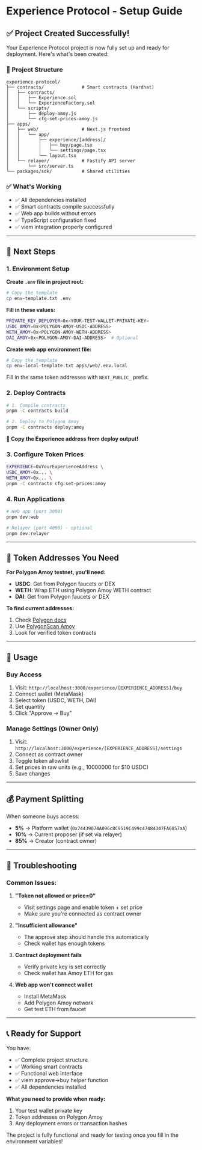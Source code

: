 # Experience Protocol - Setup Guide

## ✅ Project Created Successfully!

Your Experience Protocol project is now fully set up and ready for deployment. Here's what's been created:

### 📁 Project Structure
```
experience-protocol/
├── contracts/              # Smart contracts (Hardhat)
│   ├── contracts/
│   │   ├── Experience.sol
│   │   └── ExperienceFactory.sol
│   └── scripts/
│       ├── deploy-amoy.js
│       └── cfg-set-prices-amoy.js
├── apps/
│   ├── web/                # Next.js frontend
│   │   └── app/
│   │       ├── experience/[address]/
│   │       │   ├── buy/page.tsx
│   │       │   └── settings/page.tsx
│   │       └── layout.tsx
│   └── relayer/            # Fastify API server
│       └── src/server.ts
└── packages/sdk/           # Shared utilities
```

### ✅ What's Working
- ✅ All dependencies installed
- ✅ Smart contracts compile successfully
- ✅ Web app builds without errors
- ✅ TypeScript configuration fixed
- ✅ viem integration properly configured

---

## 🚀 Next Steps

### 1. Environment Setup

**Create `.env` file in project root:**
```bash
# Copy the template
cp env-template.txt .env
```

**Fill in these values:**
```bash
PRIVATE_KEY_DEPLOYER=0x<YOUR-TEST-WALLET-PRIVATE-KEY>
USDC_AMOY=0x<POLYGON-AMOY-USDC-ADDRESS>
WETH_AMOY=0x<POLYGON-AMOY-WETH-ADDRESS>
DAI_AMOY=0x<POLYGON-AMOY-DAI-ADDRESS>  # Optional
```

**Create web app environment file:**
```bash
# Copy the template
cp env-local-template.txt apps/web/.env.local
```

Fill in the same token addresses with `NEXT_PUBLIC_` prefix.

### 2. Deploy Contracts

```bash
# 1. Compile contracts
pnpm -C contracts build

# 2. Deploy to Polygon Amoy
pnpm -C contracts deploy:amoy
```

**📝 Copy the Experience address from deploy output!**

### 3. Configure Token Prices

```bash
EXPERIENCE=0xYourExperienceAddress \
USDC_AMOY=0x... \
WETH_AMOY=0x... \
pnpm -C contracts cfg:set-prices:amoy
```

### 4. Run Applications

```bash
# Web app (port 3000)
pnpm dev:web

# Relayer (port 4000) - optional
pnpm dev:relayer
```

---

## 🔗 Token Addresses You Need

**For Polygon Amoy testnet, you'll need:**

- **USDC**: Get from Polygon faucets or DEX
- **WETH**: Wrap ETH using Polygon Amoy WETH contract
- **DAI**: Get from Polygon faucets or DEX

**To find current addresses:**
1. Check [Polygon docs](https://docs.polygon.technology/tools/faucets/)
2. Use [PolygonScan Amoy](https://amoy.polygonscan.com/) 
3. Look for verified token contracts

---

## 📱 Usage

### Buy Access
1. Visit: `http://localhost:3000/experience/[EXPERIENCE_ADDRESS]/buy`
2. Connect wallet (MetaMask)
3. Select token (USDC, WETH, DAI)
4. Set quantity
5. Click "Approve → Buy"

### Manage Settings (Owner Only)
1. Visit: `http://localhost:3000/experience/[EXPERIENCE_ADDRESS]/settings`
2. Connect as contract owner
3. Toggle token allowlist
4. Set prices in raw units (e.g., 10000000 for $10 USDC)
5. Save changes

---

## 💰 Payment Splitting

When someone buys access:
- **5%** → Platform wallet (`0x74439074A096c8C9519C499c47484347FA6857aA`)
- **10%** → Current proposer (if set via relayer)
- **85%** → Creator (contract owner)

---

## 🔧 Troubleshooting

### Common Issues:

1. **"Token not allowed or price=0"**
   - Visit settings page and enable token + set price
   - Make sure you're connected as contract owner

2. **"Insufficient allowance"**
   - The approve step should handle this automatically
   - Check wallet has enough tokens

3. **Contract deployment fails**
   - Verify private key is set correctly
   - Check wallet has Amoy ETH for gas

4. **Web app won't connect wallet**
   - Install MetaMask
   - Add Polygon Amoy network
   - Get test ETH from faucet

---

## 📞 Ready for Support

You have:
- ✅ Complete project structure
- ✅ Working smart contracts
- ✅ Functional web interface
- ✅ viem approve→buy helper function
- ✅ All dependencies installed

**What you need to provide when ready:**
1. Your test wallet private key
2. Token addresses on Polygon Amoy
3. Any deployment errors or transaction hashes

The project is fully functional and ready for testing once you fill in the environment variables!

